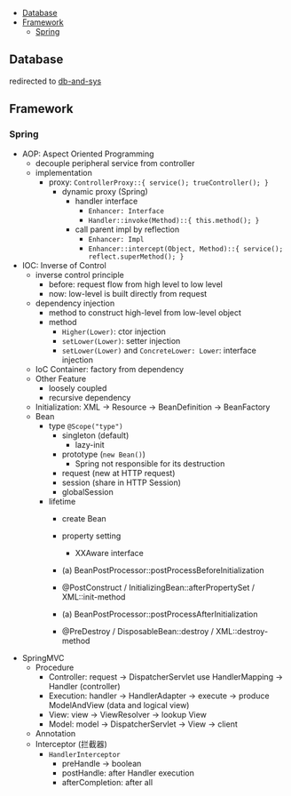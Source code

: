 -   [Database](#database)
-   [Framework](#framework)
    -   [Spring](#spring)

Database
--------

redirected to [db-and-sys](../db-and-sys)

Framework
---------

### Spring

-   AOP: Aspect Oriented Programming
    -   decouple peripheral service from controller
    -   implementation
        -   proxy: `ControllerProxy::{ service(); trueController(); }`
            -   dynamic proxy (Spring)
                -   handler interface
                    -   `Enhancer: Interface`
                    -   `Handler::invoke(Method)::{ this.method(); }`
                -   call parent impl by reflection
                    -   `Enhancer: Impl`
                    -   `Enhancer::intercept(Object, Method)::{ service(); reflect.superMethod(); }`
-   IOC: Inverse of Control
    -   inverse control principle
        -   before: request flow from high level to low level
        -   now: low-level is built directly from request
    -   dependency injection
        -   method to construct high-level from low-level object
        -   method
            -   `Higher(Lower)`: ctor injection
            -   `setLower(Lower)`: setter injection
            -   `setLower(Lower)` and `ConcreteLower: Lower`: interface
                injection
    -   IoC Container: factory from dependency
    -   Other Feature
        -   loosely coupled
        -   recursive dependency
    -   Initialization: XML -\> Resource -\> BeanDefinition -\>
        BeanFactory
    -   Bean
        -   type `@Scope("type")`
            -   singleton (default)
                -   lazy-init
            -   prototype (`new Bean()`)
                -   Spring not responsible for its destruction
            -   request (new at HTTP request)
            -   session (share in HTTP Session)
            -   globalSession
        -   lifetime
            -   create Bean
            -   property setting
                -   XXAware interface
            -   (a) BeanPostProcessor::postProcessBeforeInitialization

            -   @PostConstruct / InitializingBean::afterPropertySet /
                XML::init-method
            -   (a) BeanPostProcessor::postProcessAfterInitialization

            -   @PreDestroy / DisposableBean::destroy /
                XML::destroy-method
-   SpringMVC
    -   Procedure
        -   Controller: request -\> DispatcherServlet use HandlerMapping
            -\> Handler (controller)
        -   Execution: handler -\> HandlerAdapter -\> execute -\>
            produce ModelAndView (data and logical view)
        -   View: view -\> ViewResolver -\> lookup View
        -   Model: model -\> DispatcherServlet -\> View -\> client
    -   Annotation
    -   Interceptor (拦截器)
        -   `HandlerInterceptor`
            -   preHandle -\> boolean
            -   postHandle: after Handler execution
            -   afterCompletion: after all
